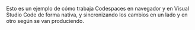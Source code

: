 Esto es un ejemplo de cómo trabaja Codespaces en navegador y en Visual Studio Code de forma nativa, y sincronizando los cambios en un lado y en otro según se van produciendo.